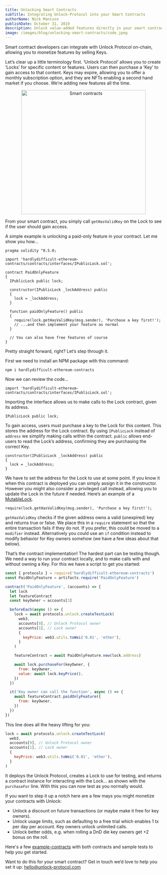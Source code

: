 ```yaml
---
title: Unlocking Smart Contracts
subTitle: Integrating Unlock-Protocol into your Smart Contracts
authorName: Nick Mancuso
publishDate: October 31, 2019
description: Unlock value-added features directly in your smart contract. Trivial to implement with endless opportunities. We show you how and discuss some reasons why this might be interesting to you.
image: /images/blog/unlocking-smart-contracts/code.jpeg
---
```


Smart contract developers can integrate with Unlock Protocol on-chain, allowing you to monetize features by selling Keys.

Let’s clear up a little terminology first. ‘Unlock Protocol’ allows you to create ‘Locks’ for specific content or features. Users can then purchase a ‘Key’ to gain access to that content. Keys may expire, allowing you to offer a monthly subscription option, and they are NFTs enabling a second hand market if you choose. We’re adding new features all the time.

<p style="text-align:center">
	<img src="/images/blog/unlocking-smart-contracts/code.jpeg" width="400px" alt="Smart contracts">
</p>

From your smart contract, you simply call `getHasValidKey` on the Lock to see if the user should gain access.

A simple example is unlocking a paid-only feature in your contract. Let me show you how…

```
pragma solidity ^0.5.0;

import 'hardlydifficult-ethereum-contracts/contracts/interfaces/IPublicLock.sol';

contract PaidOnlyFeature
{
  IPublicLock public lock;

  constructor(IPublicLock _lockAddress) public
  {
    lock = _lockAddress;
  }

  function paidOnlyFeature() public
  {
    require(lock.getHasValidKey(msg.sender), 'Purchase a key first!');
    // ...and then implement your feature as normal
  }

  // You can also have free features of course
}
```

Pretty straight forward, right? Let’s step through it.

First we need to install an NPM package with this command:

```
npm i hardlydifficult-ethereum-contracts
```

Now we can review the code...

```
import 'hardlydifficult-ethereum-contracts/contracts/interfaces/IPublicLock.sol';
```

Importing the interface allows us to make calls to the Lock contract, given its address.

```
IPublicLock public lock;
```

To gain access, users must purchase a key to the Lock for this content. This stores the address for the Lock contract. By using `IPublicLock` instead of `address` we simplify making calls within the contract. `public` allows end-users to read the Lock’s address, confirming they are purchasing the correct Key.

```
constructor(IPublicLock _lockAddress) public
{
  lock = _lockAddress;
}
```

We have to set the address for the Lock to use at some point. If you know it when this contract is deployed you can simply assign it in the constructor. However you might also consider a privileged call instead, allowing you to update the Lock in the future if needed. Here’s an example of a [MutableLock](https://github.com/unlock-protocol/unlock/blob/master/smart-contract-extensions/contracts/unlock-examples/MutableLock.sol).

```
require(lock.getHasValidKey(msg.sender), 'Purchase a key first!');
```

`getHasValidKey` checks if the given address owns a valid (unexpired) key and returns true or false. We place this in a `require` statement so that the entire transaction fails if they do not. If you prefer, this could be moved to a `modifier` instead. Alternatively you could use an `if` condition instead to modify behavior for Key owners somehow (we have a few ideas about that below).

That’s the contract implementation! The hardest part can be testing though. We need a way to run your contract locally, and to make calls with and without owning a Key. For this we have a script to get you started:

```javascript
const { protocols } = require('hardlydifficult-ethereum-contracts')
const PaidOnlyFeature = artifacts.require('PaidOnlyFeature')

contract('PaidOnlyFeature', (accounts) => {
  let lock
  let featureContract
  const keyOwner = accounts[3]

  beforeEach(async () => {
    lock = await protocols.unlock.createTestLock(
      web3,
      accounts[9], // Unlock Protocol owner
      accounts[1], // Lock owner
      {
        keyPrice: web3.utils.toWei('0.01', 'ether'),
      }
    )

    featureContract = await PaidOnlyFeature.new(lock.address)

    await lock.purchaseFor(keyOwner, {
      from: keyOwner,
      value: await lock.keyPrice(),
    })
  })

  it('Key owner can call the function', async () => {
    await featureContract.paidOnlyFeature({
      from: keyOwner,
    })
  })
})
```

This line does all the heavy lifting for you:

```javascript
lock = await protocols.unlock.createTestLock(
  web3,
  accounts[9], // Unlock Protocol owner
  accounts[1], // Lock owner
  {
    keyPrice: web3.utils.toWei('0.01', 'ether'),
  }
)
```

It deploys the Unlock Protocol, creates a Lock to use for testing, and returns a contract instance for interacting with the Lock… as shown with the `purchaseFor` line. With this you can now test as you normally would.

If you want to step it up a notch here are a few mays you might monetize your contracts with Unlock:

- Unlock a discount on future transactions (or maybe make it free for key owners).
- Unlock usage limits, such as defaulting to a free trial which enables 1 tx per day per account. Key owners unlock unlimited calls.
- Unlock better odds, e.g. when rolling a DnD die key owners get +2 bonus on the roll.

Here's a few [example-contracts](https://github.com/unlock-protocol/unlock/tree/master/smart-contract-extensions/contracts/unlock-examples) with both contracts and sample tests to help you get started.

Want to do this for your smart contract? Get in touch we’d love to help you set it up: hello@unlock-protocol.com

